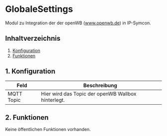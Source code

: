 # GlobaleSettings
   Modul zu Integration der der openWB (www.openwb.de) in IP-Symcon.
     
   ## Inhaltverzeichnis
   1. [Konfiguration](#1-konfiguration)
   2. [Funktionen](#2-funktionen)
   
   ## 1. Konfiguration
   
   Feld | Beschreibung
   ------------ | ----------------
   MQTT Topic | Hier wird das Topic der openWB Wallbox hinterlegt.
   
   ## 2. Funktionen
   Keine öffentlichen Funktionen vorhanden.